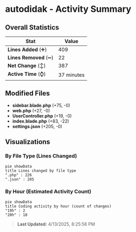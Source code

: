 # autodidak - Activity Summary 

## Overall Statistics

| Stat                   | Value                                                             |
| ---------------------- | ----------------------------------------------------------------- |
| **Lines Added** (➕)   | 409                                          |
| **Lines Removed** (➖) | 22                                        |
| **Net Change** (↕)    | 387                |
| **Active Time** (⌚)   | 37 minutes |


## Modified Files
- **sidebar.blade.php** (+75, -0)
- **web.php** (+27, -0)
- **UserController.php** (+19, -0)
- **index.blade.php** (+83, -22)
- **settings.json** (+205, -0)

## Visualizations

### By File Type (Lines Changed)

```mermaid
pie showData
title Lines changed by file type
".php" : 226
".json" : 205
```

### By Hour (Estimated Activity Count)

```mermaid
pie showData
title Coding activity by hour (count of changes)
"19h" : 2
"20h" : 18
```


> **Last Updated:** 4/13/2025, 8:25:56 PM